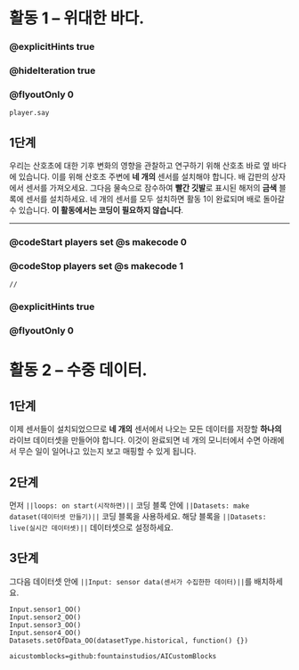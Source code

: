 # 활동 1 – 위대한 바다.
### @explicitHints true
### @hideIteration true 
### @flyoutOnly 0
```
player.say
```
## 1단계
우리는 산호초에 대한 기후 변화의 영향을 관찰하고 연구하기 위해 산호초 바로 옆 바다에 있습니다.
이를 위해 산호초 주변에 **네 개의** 센서를 설치해야 합니다.
배 갑판의 상자에서 센서를 가져오세요. 그다음 물속으로 잠수하여 **빨간 깃발**로 표시된 
해저의 **금색** 블록에 센서를 설치하세요.
네 개의 센서를 모두 설치하면 활동 1이 완료되며 배로 돌아갈 수 있습니다.
**이 활동에서는 코딩이 필요하지 않습니다**.

---

### @codeStart players set @s makecode 0
### @codeStop players set @s makecode 1
```template
//
```
### @explicitHints true
### @flyoutOnly 0
# 활동 2 – 수중 데이터.
## 1단계
이제 센서들이 설치되었으므로 **네 개의** 센서에서 나오는 모든 데이터를 저장할 **하나의** 라이브 데이터셋을 만들어야 합니다.
이것이 완료되면 네 개의 모니터에서 수면 아래에서 무슨 일이 일어나고 있는지 보고 매핑할 수 있게 됩니다.
## 2단계 
먼저 `||loops: on start(시작하면)||` 코딩 블록 안에 `||Datasets: make dataset(데이터셋 만들기)||` 코딩 블록을 사용하세요.
해당 블록을 `||Datasets: live(실시간 데이터셋)||` 데이터셋으로 설정하세요.
## 3단계
그다음 데이터셋 안에 `||Input: sensor data(센서가 수집한한 데이터)||`를 배치하세요.
```ghost
Input.sensor1_OO()
Input.sensor2_OO()
Input.sensor3_OO()
Input.sensor4_OO()
Datasets.setOfData_OO(datasetType.historical, function() {})
```
```package
aicustomblocks=github:fountainstudios/AICustomBlocks
```
